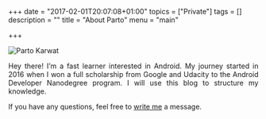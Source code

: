 +++
date = "2017-02-01T20:07:08+01:00"
topics = ["Private"]
tags = []
description = ""
title = "About Parto"
menu = "main"

+++

![Parto Karwat](/media/me.jpg)
<p style='text-align: justify;'>
Hey there! I’m a fast learner interested in Android. My journey started in 2016 when I won a full scholarship from Google and Udacity to the Android Developer Nanodegree program. I will use this blog to structure my knowledge.

If you have any questions, feel free to [write me](mailto:partokarwat@gmail.com) a message.
</p>
